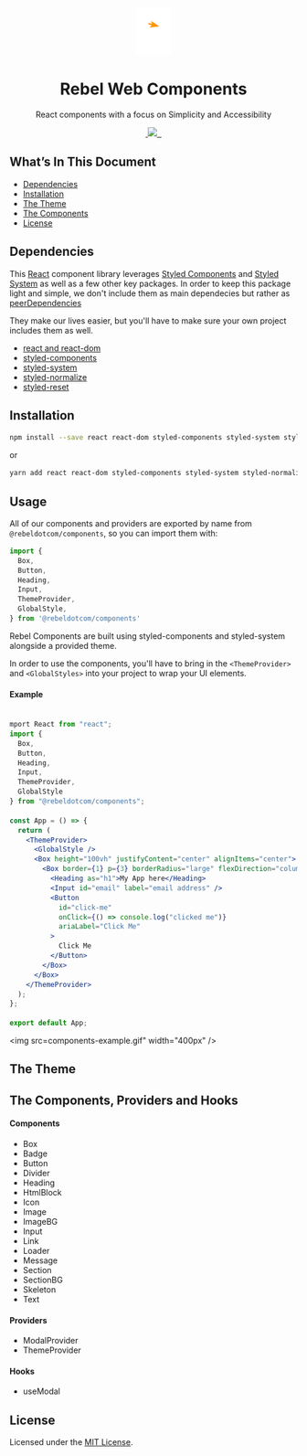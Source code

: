 <p align="center">
  <a href="https://rebel.com" >
    <img style="background: #000;" alt="Gatsby" src="https://github.com/rebeldotcom/rebel-web-components/blob/master/static/rebel.svg" width="60" />
  </a>
</p>

<h1 align="center">Rebel Web Components</h1>

<p align="center">React components with a focus on Simplicity and Accessibility</p>

<p align="center">
  <a aria-label="npm package" href="https://www.npmjs.com/package/@rebeldotcom/components">
    <img alt="" src="https://img.shields.io/npm/v/@rebeldotcom/components?style=for-the-badge">
  </a>
  <a aria-label="contributors graph" href="https://github.com/rebeldotcom/rebel-web-components/graphs/contributors">
    <img src="https://img.shields.io/github/contributors/rebeldotcom/rebel-web-components?style=for-the-badge">
  </a>
  <a aria-label="last commit" href="https://github.com/rebeldotcom/rebel-web-components/commits/master">
    <img alt="" src=
  "https://img.shields.io/github/last-commit/rebeldotcom/rebel-web-components?style=for-the-badge">
  </a>
  
  <a aria-label="license" href="https://github.com/rebeldotcom/rebel-web-components/blob/master/LICENSE">
    <img src="https://img.shields.io/github/license/rebeldotcom/rebel-web-components?style=for-the-badge" alt="">
  </a>
</p>

## What’s In This Document

- [Dependencies](#dependencies)
- [Installation](#installation)
- [The Theme](#the-theme)
- [The Components](#the-components-and-providers)
- [License](#license)

## Dependencies

This [React](https://reactjs.org/) component library leverages [Styled Components](https://www.styled-components.com/) and [Styled System](https://styled-system.com/) as well as a few other key packages. In order to keep this package light and simple, we don't include them as main dependecies but rather as [peerDependencies](http://npm.github.io/using-pkgs-docs/package-json/types/peerdependencies.html)

They make our lives easier, but you'll have to make sure your own project includes them as well.

- [react and react-dom](https://reactjs.org/)
- [styled-components](https://www.styled-components.com/)
- [styled-system](https://styled-system.com/)
- [styled-normalize](https://github.com/sergeysova/styled-normalize)
- [styled-reset](https://github.com/zacanger/styled-reset)

## Installation

```sh
npm install --save react react-dom styled-components styled-system styled-normalize styled-reset @rebeldotcom/components
```

or

```sh
yarn add react react-dom styled-components styled-system styled-normalize styled-reset @rebeldotcom/components
```

## Usage

All of our components and providers are exported by name from `@rebeldotcom/components`, so you can import them with:

```js
import {
  Box,
  Button,
  Heading,
  Input,
  ThemeProvider,
  GlobalStyle,
} from '@rebeldotcom/components'
```

Rebel Components are built using styled-components and styled-system alongside a provided theme.

In order to use the components, you'll have to bring in the `<ThemeProvider>` and `<GlobalStyles>` into your project to wrap your UI elements.

#### Example

```jsx

mport React from "react";
import {
  Box,
  Button,
  Heading,
  Input,
  ThemeProvider,
  GlobalStyle
} from "@rebeldotcom/components";

const App = () => {
  return (
    <ThemeProvider>
      <GlobalStyle />
      <Box height="100vh" justifyContent="center" alignItems="center">
        <Box border={1} p={3} borderRadius="large" flexDirection="column">
          <Heading as="h1">My App here</Heading>
          <Input id="email" label="email address" />
          <Button
            id="click-me"
            onClick={() => console.log("clicked me")}
            ariaLabel="Click Me"
          >
            Click Me
          </Button>
        </Box>
      </Box>
    </ThemeProvider>
  );
};

export default App;

```

<img src=components-example.gif" width="400px" />

## The Theme

## The Components, Providers and Hooks

#### Components

- Box
- Badge
- Button
- Divider
- Heading
- HtmlBlock
- Icon
- Image
- ImageBG
- Input
- Link
- Loader
- Message
- Section
- SectionBG
- Skeleton
- Text

#### Providers

- ModalProvider
- ThemeProvider

#### Hooks

- useModal

## License

Licensed under the [MIT License](./LICENSE).
